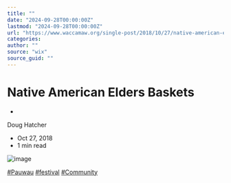 ```yaml
---
title: ""
date: "2024-09-28T00:00:00Z"
lastmod: "2024-09-28T00:00:00Z"
url: "https://www.waccamaw.org/single-post/2018/10/27/native-american-elders-baskets"
categories:
author: ""
source: "wix"
source_guid: ""
---
```


# Native American Elders Baskets

-

Doug Hatcher
- Oct 27, 2018
- 1 min read

![image](https://static.wixstatic.com/media/98a108_7e5f7ebc508d463196b4d553fa4d2ba5~mv2.png/v1/fill/w_113,h_160,al_c,q_85,usm_0.66_1.00_0.01,blur_2,enc_avif,quality_auto/98a108_7e5f7ebc508d463196b4d553fa4d2ba5~mv2.png)

[#Pauwau](https://www.waccamaw.org/updates/hashtags/Pauwau) [#festival](https://www.waccamaw.org/updates/hashtags/festival) [#Community](https://www.waccamaw.org/updates/hashtags/Community)

